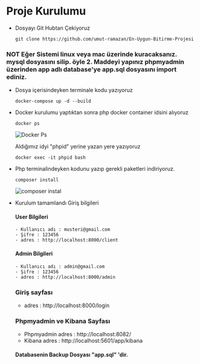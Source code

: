 # Proje Kurulumu 


 * Dosyayı Git Hubtan Çekiyoruz
    ```
    git clone https://github.com/umut-ramazan/En-Uygun-Bitirme-Projesi
    ```
  ### <b>NOT</b> Eğer Sistemi linux veya mac üzerinde kuracaksanız. mysql dosyasını silip. öyle 2. Maddeyi yapınız phpmyadmin üzerinden app adlı database'ye app.sql         dosyasını import ediniz.

 * Dosya içerisindeyken terminale kodu yazıyoruz
    ```
    docker-compose up -d --build
    ```

 * Docker kurulumu yaptıktan sonra php docker container idsini alıyoruz
      ```
      docker ps
      ``` 
      ![Docker Ps](https://user-images.githubusercontent.com/68502979/183945206-255f0783-3b4d-4924-84ec-ee7b331ae955.png)
  
   Aldığımız idyi "phpid" yerine yazan yere yazıyoruz
     ```
     docker exec -it phpid bash
     ``` 
  
  * Php terminalindeyken kodunu yazıp gerekli paketleri indiriyoruz.
       ```
       composer install
       ``` 
     ![composer instal](https://user-images.githubusercontent.com/68502979/183945777-3479a751-0a3f-404c-81d1-2eaa09ed2011.png)
     
     
 * Kurulum tamamlandı Giriş bilgileri
    
      #### User Bilgileri
       - Kullanıcı adı : musteri@gmail.com
       - Şifre : 123456
       - adres : http://localhost:8000/client
        
        
      #### Admin Bilgileri
       - Kullanıcı adı : admin@gmail.com
       - Şifre : 123456
       - adres : http://localhost:8000/admin
        
      ### Giriş sayfası
      - adres : http://localhost:8000/login
      
      ### Phpmyadmin ve Kibana Sayfası
      - Phpmyadmin adres : http://localhost:8082/
      - Kibana adres :  http://localhost:5601/app/kibana
      
 
      
      
      #### Databasenin Backup Dosyası "app.sql" 'dir.
  
 

 
